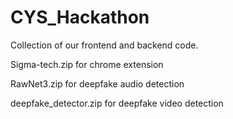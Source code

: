 # CYS_Hackathon

Collection of our frontend and backend code.

Sigma-tech.zip for chrome extension

RawNet3.zip for deepfake audio detection

deepfake_detector.zip for deepfake video detection
